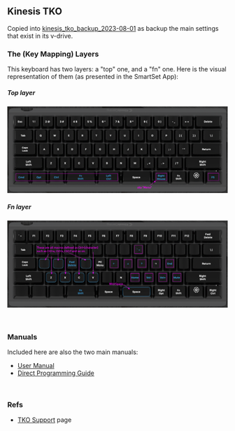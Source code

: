 ## Kinesis TKO

Copied into [kinesis_tko_backup_2023-08-01](./kinesis_tko_backup_2023-08-01/) as backup the main settings that exist in its v-drive.

### The (Key Mapping) Layers

This keyboard has two layers: a "top" one, and a "fn" one. Here is the visual representation of them (as presented in the SmartSet App):

##### Top layer

![Top layer](1_kinesis_tko_top_layer_2023-08-01.png)

##### Fn layer

![Fn layer](./2_kinesis_tko_fn_layer_2023-08-01.png)

<br/>

### Manuals

Included here are also the two main manuals:

-   [User Manual](./manuals/TKO-User-Manual-Jan-13-2021.pdf)
-   [Direct Programming Guide](./manuals/TKO-Direct-Programming-Guide-Oct-5-2020.pdf)

<br/>

### Refs

-   [TKO Support](https://gaming.kinesis-ergo.com/tko-support/) page

<br/>
